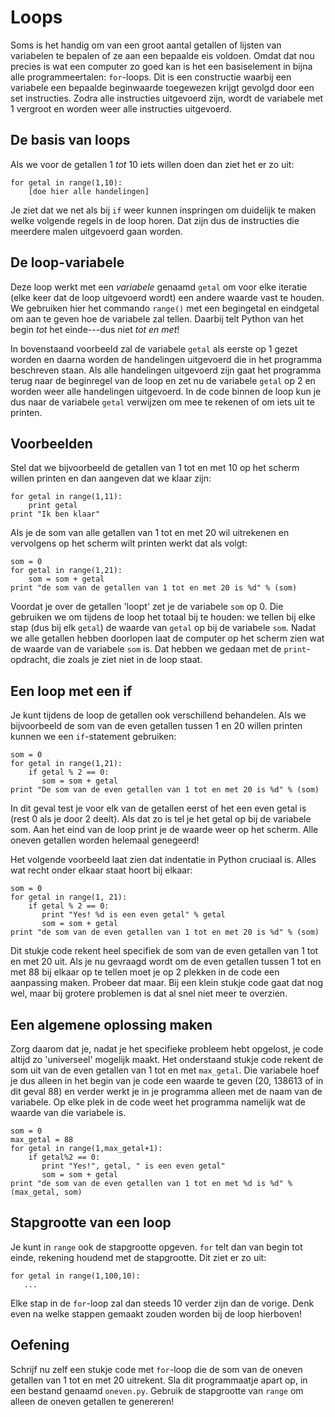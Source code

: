 # Loops

Soms is het handig om van een groot aantal getallen of lijsten van variabelen te bepalen of ze aan een bepaalde eis voldoen. Omdat dat nou precies is wat een computer zo goed kan is het een basiselement in bijna alle programmeertalen: `for`-loops. Dit is een constructie waarbij een variabele een bepaalde beginwaarde toegewezen krijgt gevolgd door een set instructies. Zodra alle instructies uitgevoerd zijn, wordt de variabele met 1 vergroot en worden weer alle instructies uitgevoerd.

## De basis van loops

Als we voor de getallen 1 *tot* 10 iets willen doen dan ziet het er zo uit:

	for getal in range(1,10):
        [doe hier alle handelingen]

Je ziet dat we net als bij `if` weer kunnen inspringen om duidelijk te maken welke volgende regels in de loop horen. Dat zijn dus de instructies die meerdere malen uitgevoerd gaan worden.

## De loop-variabele

Deze loop werkt met een *variabele* genaamd `getal` om voor elke iteratie (elke keer dat de loop uitgevoerd wordt) een andere waarde vast te houden. We gebruiken hier het commando `range()` met een begingetal en eindgetal om aan te geven hoe de variabele zal tellen. Daarbij telt Python van het begin *tot* het einde---dus niet *tot en met*!

In bovenstaand voorbeeld zal de variabele `getal` als eerste op 1 gezet worden en daarna worden de handelingen uitgevoerd die in het programma beschreven staan. Als alle handelingen uitgevoerd zijn gaat het programma terug naar de beginregel van de loop en zet nu de variabele `getal` op 2 en worden weer alle handelingen uitgevoerd. In de code binnen de loop kun je dus naar de variabele `getal` verwijzen om mee te rekenen of om iets uit te printen.

## Voorbeelden

Stel dat we bijvoorbeeld de getallen van 1 tot en met 10 op het scherm willen printen en dan aangeven dat we klaar zijn:

	for getal in range(1,11):
    	print getal
	print "Ik ben klaar" 
		
Als je de som van alle getallen van 1 tot en met 20 wil uitrekenen en vervolgens op het scherm wilt printen werkt dat als volgt:

    som = 0
	for getal in range(1,21):
    	som = som + getal
	print "de som van de getallen van 1 tot en met 20 is %d" % (som) 

Voordat je over de getallen 'loopt' zet je de variabele `som` op 0. Die gebruiken we om tijdens de loop het totaal bij te houden: we tellen bij elke stap (dus bij elk `getal`) de waarde van `getal` op bij de variabele `som`. Nadat we alle getallen hebben doorlopen laat de computer op het scherm zien wat de waarde van de variabele `som` is. Dat hebben we gedaan met de `print`-opdracht, die zoals je ziet niet in de loop staat.

## Een loop met een if

Je kunt tijdens de loop de getallen ook verschillend behandelen. Als we bijvoorbeeld de som van de even getallen tussen 1 en 20 willen printen kunnen we een `if`-statement gebruiken:

    som = 0
	for getal in range(1,21):
        if getal % 2 == 0:
           som = som + getal
	print "De som van de even getallen van 1 tot en met 20 is %d" % (som)

In dit geval test je voor elk van de getallen eerst of het een even getal is (rest 0 als je door 2 deelt). Als dat zo is tel je het getal op bij de variabele som. Aan het eind van de loop print je de waarde weer op het scherm. Alle oneven getallen worden helemaal genegeerd!

Het volgende voorbeeld laat zien dat indentatie in Python cruciaal is. Alles wat recht onder elkaar staat hoort bij elkaar:

    som = 0
	for getal in range(1, 21):
        if getal % 2 == 0:
           print "Yes! %d is een even getal" % getal
           som = som + getal
	print "de som van de even getallen van 1 tot en met 20 is %d" % (som)

Dit stukje code rekent heel specifiek de som van de even getallen van 1 tot en met 20 uit. Als je nu gevraagd wordt om de even getallen tussen 1 tot en met 88 bij elkaar op te tellen moet je op 2 plekken in de code een aanpassing maken. Probeer dat maar. Bij een klein stukje code gaat dat nog wel, maar bij grotere problemen is dat al snel niet meer te overzien. 

## Een algemene oplossing maken

Zorg daarom dat je, nadat je het specifieke probleem hebt opgelost, je code altijd zo 'universeel' mogelijk maakt. Het onderstaand stukje code rekent de som uit van de even getallen van 1 tot en met `max_getal`. Die variabele hoef je dus alleen in het begin van je code een waarde te geven (20, 138613 of in dit geval 88) en verder werkt je in je programma alleen met de naam van de variabele. Op elke plek in de code weet het programma namelijk wat de waarde van die variabele is.

    som = 0
    max_getal = 88
	for getal in range(1,max_getal+1):
        if getal%2 == 0:
           print "Yes!", getal, " is een even getal"
           som = som + getal
	print "de som van de even getallen van 1 tot en met %d is %d" % (max_getal, som)

## Stapgrootte van een loop

Je kunt in `range` ook de stapgrootte opgeven. `for` telt dan van begin tot einde, rekening houdend met de stapgrootte. Dit ziet er zo uit:

    for getal in range(1,100,10):
       ...

Elke stap in de `for`-loop zal dan steeds 10 verder zijn dan de vorige. Denk even na welke stappen gemaakt zouden worden bij de loop hierboven!

## Oefening

Schrijf nu zelf een stukje code met `for`-loop die de som van de oneven getallen van 1 tot en met 20 uitrekent. Sla dit programmaatje apart op, in een bestand genaamd `oneven.py`. Gebruik de stapgrootte van `range` om alleen de oneven getallen te genereren!
